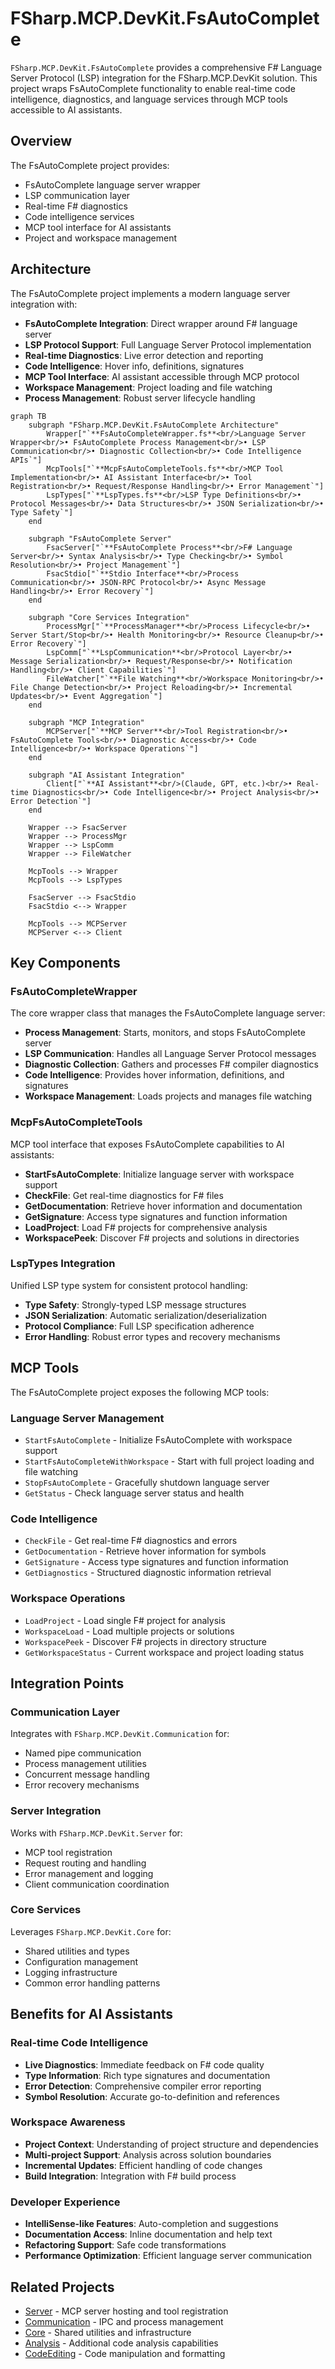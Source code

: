 # FSharp.MCP.DevKit.FsAutoComplete

`FSharp.MCP.DevKit.FsAutoComplete` provides a comprehensive F# Language Server Protocol (LSP) integration for the FSharp.MCP.DevKit solution. This project wraps FsAutoComplete functionality to enable real-time code intelligence, diagnostics, and language services through MCP tools accessible to AI assistants.

## Overview

The FsAutoComplete project provides:

- FsAutoComplete language server wrapper
- LSP communication layer
- Real-time F# diagnostics
- Code intelligence services
- MCP tool interface for AI assistants
- Project and workspace management

## Architecture

The FsAutoComplete project implements a modern language server integration with:

- **FsAutoComplete Integration**: Direct wrapper around F# language server
- **LSP Protocol Support**: Full Language Server Protocol implementation
- **Real-time Diagnostics**: Live error detection and reporting
- **Code Intelligence**: Hover info, definitions, signatures
- **MCP Tool Interface**: AI assistant accessible through MCP protocol
- **Workspace Management**: Project loading and file watching
- **Process Management**: Robust server lifecycle handling

```mermaid
graph TB
    subgraph "FSharp.MCP.DevKit.FsAutoComplete Architecture"
        Wrapper["`**FsAutoCompleteWrapper.fs**<br/>Language Server Wrapper<br/>• FsAutoComplete Process Management<br/>• LSP Communication<br/>• Diagnostic Collection<br/>• Code Intelligence APIs`"]
        McpTools["`**McpFsAutoCompleteTools.fs**<br/>MCP Tool Implementation<br/>• AI Assistant Interface<br/>• Tool Registration<br/>• Request/Response Handling<br/>• Error Management`"]
        LspTypes["`**LspTypes.fs**<br/>LSP Type Definitions<br/>• Protocol Messages<br/>• Data Structures<br/>• JSON Serialization<br/>• Type Safety`"]
    end
    
    subgraph "FsAutoComplete Server"
        FsacServer["`**FsAutoComplete Process**<br/>F# Language Server<br/>• Syntax Analysis<br/>• Type Checking<br/>• Symbol Resolution<br/>• Project Management`"]
        FsacStdio["`**Stdio Interface**<br/>Process Communication<br/>• JSON-RPC Protocol<br/>• Async Message Handling<br/>• Error Recovery`"]
    end
    
    subgraph "Core Services Integration"
        ProcessMgr["`**ProcessManager**<br/>Process Lifecycle<br/>• Server Start/Stop<br/>• Health Monitoring<br/>• Resource Cleanup<br/>• Error Recovery`"]
        LspComm["`**LspCommunication**<br/>Protocol Layer<br/>• Message Serialization<br/>• Request/Response<br/>• Notification Handling<br/>• Client Capabilities`"]
        FileWatcher["`**File Watching**<br/>Workspace Monitoring<br/>• File Change Detection<br/>• Project Reloading<br/>• Incremental Updates<br/>• Event Aggregation`"]
    end
    
    subgraph "MCP Integration"
        MCPServer["`**MCP Server**<br/>Tool Registration<br/>• FsAutoComplete Tools<br/>• Diagnostic Access<br/>• Code Intelligence<br/>• Workspace Operations`"]
    end
    
    subgraph "AI Assistant Integration"
        Client["`**AI Assistant**<br/>(Claude, GPT, etc.)<br/>• Real-time Diagnostics<br/>• Code Intelligence<br/>• Project Analysis<br/>• Error Detection`"]
    end
    
    Wrapper --> FsacServer
    Wrapper --> ProcessMgr
    Wrapper --> LspComm
    Wrapper --> FileWatcher
    
    McpTools --> Wrapper
    McpTools --> LspTypes
    
    FsacServer --> FsacStdio
    FsacStdio <--> Wrapper
    
    McpTools --> MCPServer
    MCPServer <--> Client
```

## Key Components

### FsAutoCompleteWrapper

The core wrapper class that manages the FsAutoComplete language server:

- **Process Management**: Starts, monitors, and stops FsAutoComplete server
- **LSP Communication**: Handles all Language Server Protocol messages
- **Diagnostic Collection**: Gathers and processes F# compiler diagnostics
- **Code Intelligence**: Provides hover information, definitions, and signatures
- **Workspace Management**: Loads projects and manages file watching

### McpFsAutoCompleteTools

MCP tool interface that exposes FsAutoComplete capabilities to AI assistants:

- **StartFsAutoComplete**: Initialize language server with workspace support
- **CheckFile**: Get real-time diagnostics for F# files
- **GetDocumentation**: Retrieve hover information and documentation
- **GetSignature**: Access type signatures and function information
- **LoadProject**: Load F# projects for comprehensive analysis
- **WorkspacePeek**: Discover F# projects and solutions in directories

### LspTypes Integration

Unified LSP type system for consistent protocol handling:

- **Type Safety**: Strongly-typed LSP message structures
- **JSON Serialization**: Automatic serialization/deserialization
- **Protocol Compliance**: Full LSP specification adherence
- **Error Handling**: Robust error types and recovery mechanisms

## MCP Tools

The FsAutoComplete project exposes the following MCP tools:

### Language Server Management

- `StartFsAutoComplete` - Initialize FsAutoComplete with workspace support
- `StartFsAutoCompleteWithWorkspace` - Start with full project loading and file watching
- `StopFsAutoComplete` - Gracefully shutdown language server
- `GetStatus` - Check language server status and health

### Code Intelligence

- `CheckFile` - Get real-time F# diagnostics and errors
- `GetDocumentation` - Retrieve hover information for symbols
- `GetSignature` - Access type signatures and function information
- `GetDiagnostics` - Structured diagnostic information retrieval

### Workspace Operations

- `LoadProject` - Load single F# project for analysis
- `WorkspaceLoad` - Load multiple projects or solutions
- `WorkspacePeek` - Discover F# projects in directory structure
- `GetWorkspaceStatus` - Current workspace and project loading status

## Integration Points

### Communication Layer

Integrates with `FSharp.MCP.DevKit.Communication` for:

- Named pipe communication
- Process management utilities
- Concurrent message handling
- Error recovery mechanisms

### Server Integration

Works with `FSharp.MCP.DevKit.Server` for:

- MCP tool registration
- Request routing and handling
- Error management and logging
- Client communication coordination

### Core Services

Leverages `FSharp.MCP.DevKit.Core` for:

- Shared utilities and types
- Configuration management
- Logging infrastructure
- Common error handling patterns

## Benefits for AI Assistants

### Real-time Code Intelligence

- **Live Diagnostics**: Immediate feedback on F# code quality
- **Type Information**: Rich type signatures and documentation
- **Error Detection**: Comprehensive compiler error reporting
- **Symbol Resolution**: Accurate go-to-definition and references

### Workspace Awareness

- **Project Context**: Understanding of project structure and dependencies
- **Multi-project Support**: Analysis across solution boundaries
- **Incremental Updates**: Efficient handling of code changes
- **Build Integration**: Integration with F# build process

### Developer Experience

- **IntelliSense-like Features**: Auto-completion and suggestions
- **Documentation Access**: Inline documentation and help text
- **Refactoring Support**: Safe code transformations
- **Performance Optimization**: Efficient language server communication

## Related Projects

- [Server](../Server/) - MCP server hosting and tool registration
- [Communication](../Communication/) - IPC and process management
- [Core](../Core/) - Shared utilities and infrastructure
- [Analysis](../Analysis/) - Additional code analysis capabilities
- [CodeEditing](../CodeEditing/) - Code manipulation and formatting

